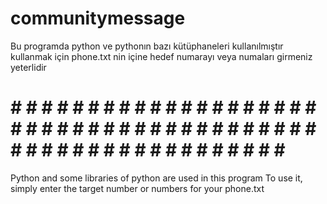 # communitymessage
Bu programda python ve pythonın bazı kütüphaneleri kullanılmıştır 
kullanmak için phone.txt nin içine hedef numarayı  veya numaları girmeniz yeterlidir
# # # # # # # # # # # # # # # # # # # # # # # # # # # # # # # # # # # # # # # # # # # # # # # # # # # # # # # # # # # #
Python and some libraries of python are used in this program
To use it, simply enter the target number or numbers for your phone.txt
